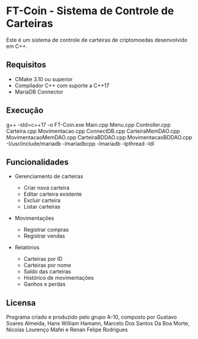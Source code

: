 # FT-Coin - Sistema de Controle de Carteiras

Este é um sistema de controle de carteiras de criptomoedas desenvolvido em C++.

## Requisitos

- CMake 3.10 ou superior
- Compilador C++ com suporte a C++17
- MariaDB Connector

## Execução

g++ -std=c++17 -o FT-Coin.exe Main.cpp Menu.cpp Controller.cpp Carteira.cpp Movimentacao.cpp ConnectDB.cpp CarteiraMemDAO.cpp MovimentacaoMemDAO.cpp CarteiraBDDAO.cpp MovimentacaoBDDAO.cpp -I/usr/include/mariadb -lmariadbcpp -lmariadb -lpthread -ldl

## Funcionalidades

- Gerenciamento de carteiras
  - Criar nova carteira
  - Editar carteira existente
  - Excluir carteira
  - Listar carteiras

- Movimentações
  - Registrar compras
  - Registrar vendas

- Relatórios
  - Carteiras por ID
  - Carteiras por nome
  - Saldo das carteiras
  - Histórico de movimentações
  - Ganhos e perdas

## Licensa

Programa criado e produzido pelo grupo A-10, composto por Gustavo Soares Almeida, Hans William Hamann, Marcelo Dos Santos Da Boa Morte, Nicolas Lourenço Mafei e Renan Felipe Rodrigues
